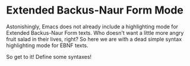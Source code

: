 Extended Backus-Naur Form Mode
==============================

Astonishingly, Emacs does not already include a highlighting mode for
Extended Backus-Naur Form texts. Who doesn't want a little more angry
fruit salad in their lives, right? So here we are with a dead simple
syntax highlighting mode for EBNF texts.

So get to it! Define some syntaxes!
